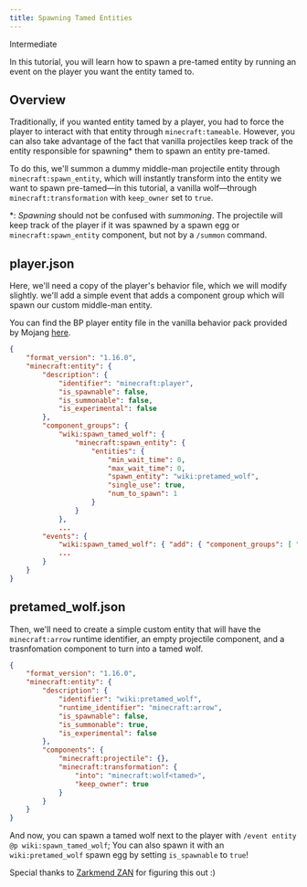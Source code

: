```yaml
---
title: Spawning Tamed Entities
---
```


<Label color="yellow">Intermediate</Label>

In this tutorial, you will learn how to spawn a pre-tamed entity by running an event on the player you want the entity tamed to.

## Overview

Traditionally, if you wanted entity tamed by a player, you had to force the player to interact with that entity through `minecraft:tameable`. However, you can also take advantage of the fact that vanilla projectiles keep track of the entity responsible for spawning\* them to spawn an entity pre-tamed.

To do this, we'll summon a dummy middle-man projectile entity through `minecraft:spawn_entity`, which will instantly transform into the entity we want to spawn pre-tamed—in this tutorial, a vanilla wolf—through `minecraft:transformation` with `keep_owner` set to `true`.

\*: *Spawning* should not be confused with *summoning*. The projectile will keep track of the player if it was spawned by a spawn egg or `minecraft:spawn_entity` component, but not by a `/summon` command.

## player.json

Here, we'll need a copy of the player's behavior file, which we will modify slightly. we'll add a simple event that adds a component group which will spawn our custom middle-man entity.

You can find the BP player entity file in the vanilla behavior pack provided by Mojang [here](https://aka.ms/behaviorpacktemplate).

<CodeHeader></CodeHeader>

```json
{
    "format_version": "1.16.0",
    "minecraft:entity": {
        "description": {
            "identifier": "minecraft:player",
            "is_spawnable": false,
            "is_summonable": false,
            "is_experimental": false
        },
        "component_groups": {
            "wiki:spawn_tamed_wolf": {
                "minecraft:spawn_entity": {
                    "entities": {
                        "min_wait_time": 0,
                        "max_wait_time": 0,
                        "spawn_entity": "wiki:pretamed_wolf",
                        "single_use": true,
                        "num_to_spawn": 1
                    }
                }
            },
            ...
        "events": {
            "wiki:spawn_tamed_wolf": { "add": { "component_groups": [ "wiki:spawn_tamed_wolf" ] } }
            ...
        }
    }
}
```

## pretamed_wolf.json

Then, we'll need to create a simple custom entity that will have the `minecraft:arrow` runtime identifier, an empty projectile component, and a trasnfomation component to turn into a tamed wolf.

<CodeHeader></CodeHeader>

```json
{
    "format_version": "1.16.0",
    "minecraft:entity": {
        "description": {
            "identifier": "wiki:pretamed_wolf",
            "runtime_identifier": "minecraft:arrow",
            "is_spawnable": false,
            "is_summonable": true,
            "is_experimental": false
        },
        "components": {
            "minecraft:projectile": {},
            "minecraft:transformation": {
                "into": "minecraft:wolf<tamed>",
                "keep_owner": true
            }
        }
    }
}
```

And now, you can spawn a tamed wolf next to the player with `/event entity @p wiki:spawn_tamed_wolf`; You can also spawn it with an `wiki:pretamed_wolf` spawn egg by setting `is_spawnable` to `true`!

Special thanks to [Zarkmend ZAN](https://twitter.com/Zarkmend_ZAN) for figuring this out :)
